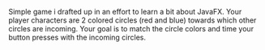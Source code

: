 Simple game i drafted up in an effort to learn a bit about JavaFX. Your player characters are 2 colored circles (red and blue) towards which other circles are incoming. Your goal is to match the circle colors and time your button presses with the incoming circles.
